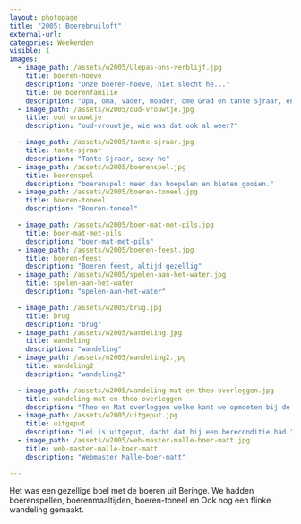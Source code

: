 ```yaml
---
layout: photopage
title: "2005: Boerebruiloft"
external-url:
categories: Weekenden
visible: 1
images:
  - image_path: /assets/w2005/Ulepas-ons-verblijf.jpg
    title: boeren-hoeve
    description: "Onze boeren-hoeve, niet slecht he..."
    title: De boerenfamilie
    description: "Opa, oma, vader, moader, ome Grad en tante Sjraar, en de kinger..."
  - image_path: /assets/w2005/oud-vrouwtje.jpg
    title: oud vrouwtje
    description: "oud-vrouwtje, wie was dat ook al weer?" 

  - image_path: /assets/w2005/tante-sjraar.jpg
    title: tante-sjraar
    description: "Tante Sjraar, sexy he"
  - image_path: /assets/w2005/boerenspel.jpg
    title: boerenspel
    description: "boerenspel: meer dan hoepelen en bieten gooien."
  - image_path: /assets/w2005/boeren-toneel.jpg
    title: boeren-toneel
    description: "Boeren-toneel"

  - image_path: /assets/w2005/boer-mat-met-pils.jpg
    title: boer-mat-met-pils
    description: "boer-mat-met-pils"
  - image_path: /assets/w2005/boeren-feest.jpg
    title: boeren-feest
    description: "Boeren feest, altijd gezellig"
  - image_path: /assets/w2005/spelen-aan-het-water.jpg
    title: spelen-aan-het-water
    description: "spelen-aan-het-water"

  - image_path: /assets/w2005/brug.jpg
    title: brug
    description: "brug"
  - image_path: /assets/w2005/wandeling.jpg
    title: wandeling
    description: "wandeling"
  - image_path: /assets/w2005/wandeling2.jpg
    title: wandeling2
    description: "wandeling2"

  - image_path: /assets/w2005/wandeling-mat-en-theo-overleggen.jpg
    title: wandeling-mat-en-theo-overleggen
    description: "Theo en Mat overleggen welke kant we opmoeten bij de wandeling."
  - image_path: /assets/w2005/uitgeput.jpg
    title: uitgeput
    description: "Lei is uitgeput, dacht dat hij een bereconditie had."
  - image_path: /assets/w2005/web-master-malle-boer-matt.jpg
    title: web-master-malle-boer-matt
    description: "Webmaster Malle-boer-matt"

---
```


Het was een gezellige boel met de boeren uit Beringe. We hadden boerenspellen, boerenmaaltijden, boeren-toneel en 
Ook nog een flinke wandeling gemaakt.
